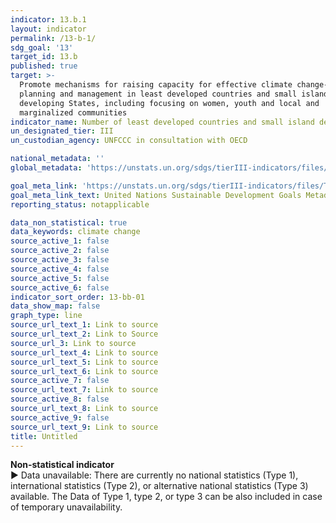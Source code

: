 ```yaml
---
indicator: 13.b.1
layout: indicator
permalink: /13-b-1/
sdg_goal: '13'
target_id: 13.b
published: true
target: >-
  Promote mechanisms for raising capacity for effective climate change-related
  planning and management in least developed countries and small island
  developing States, including focusing on women, youth and local and
  marginalized communities
indicator_name: Number of least developed countries and small island developing States with nationally determined contributions, long-term strategies, national adaptation plans, strategies as reported in adaptation communications and national communications
un_designated_tier: III
un_custodian_agency: UNFCCC in consultation with OECD

national_metadata: ''
global_metadata: 'https://unstats.un.org/sdgs/tierIII-indicators/files/Tier3-13-b-01.pdf'

goal_meta_link: 'https://unstats.un.org/sdgs/tierIII-indicators/files/Tier3-13-b-01.pdf'
goal_meta_link_text: United Nations Sustainable Development Goals Metadata (PDF 4.0 MB)
reporting_status: notapplicable

data_non_statistical: true
data_keywords: climate change
source_active_1: false
source_active_2: false
source_active_3: false
source_active_4: false
source_active_5: false
source_active_6: false
indicator_sort_order: 13-bb-01
data_show_map: false
graph_type: line
source_url_text_1: Link to source
source_url_text_2: Link to Source
source_url_3: Link to source
source_url_text_4: Link to source
source_url_text_5: Link to source
source_url_text_6: Link to source
source_active_7: false
source_url_text_7: Link to source
source_active_8: false
source_url_text_8: Link to source
source_active_9: false
source_url_text_9: Link to source
title: Untitled
---
```

**Non-statistical indicator**
<br>
▶ Data unavailable: There are currently no national statistics (Type 1), international statistics (Type 2), or alternative national statistics (Type 3) available. The Data of Type 1, type 2, or type 3 can be also included in case of temporary unavailability.

